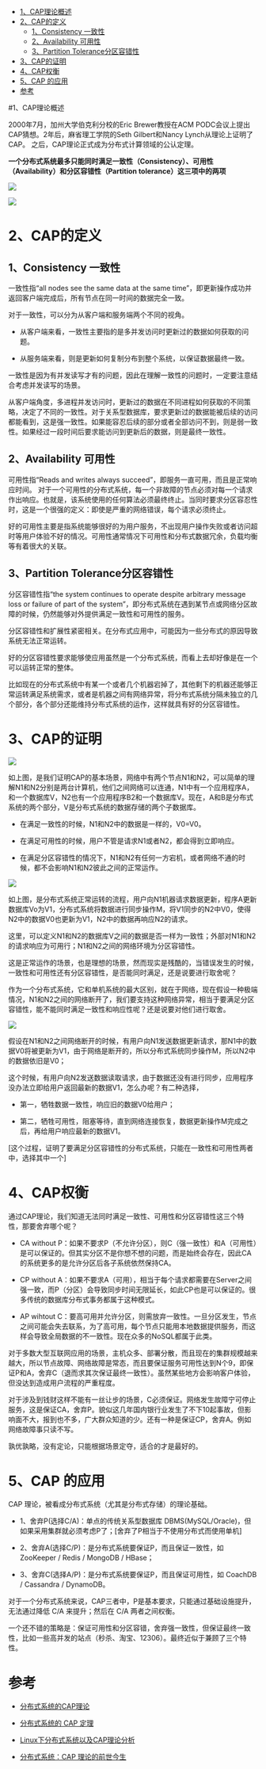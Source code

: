 

<!-- TOC -->

- [1、CAP理论概述](#1cap理论概述)
- [2、CAP的定义](#2cap的定义)
    - [1、Consistency 一致性](#1consistency-一致性)
    - [2、Availability 可用性](#2availability-可用性)
    - [3、Partition Tolerance分区容错性](#3partition-tolerance分区容错性)
- [3、CAP的证明](#3cap的证明)
- [4、CAP权衡](#4cap权衡)
- [5、CAP 的应用](#5cap-的应用)
- [参考](#参考)

<!-- /TOC -->


#1、CAP理论概述

2000年7月，加州大学伯克利分校的Eric Brewer教授在ACM PODC会议上提出CAP猜想。2年后，麻省理工学院的Seth Gilbert和Nancy Lynch从理论上证明了CAP。
之后，CAP理论正式成为分布式计算领域的公认定理。


**一个分布式系统最多只能同时满足一致性（Consistency）、可用性（Availability）和分区容错性（Partition tolerance）这三项中的两项**

![](../../pic/cap1.png)

![](../../pic/2020-03-15-10-26-12.png)


# 2、CAP的定义

## 1、Consistency 一致性

一致性指“all nodes see the same data at the same time”，即更新操作成功并返回客户端完成后，所有节点在同一时间的数据完全一致。

对于一致性，可以分为从客户端和服务端两个不同的视角。

- 从客户端来看，一致性主要指的是多并发访问时更新过的数据如何获取的问题。

- 从服务端来看，则是更新如何复制分布到整个系统，以保证数据最终一致。

一致性是因为有并发读写才有的问题，因此在理解一致性的问题时，一定要注意结合考虑并发读写的场景。

从客户端角度，多进程并发访问时，更新过的数据在不同进程如何获取的不同策略，决定了不同的一致性。对于关系型数据库，要求更新过的数据能被后续的访问都能看到，这是强一致性。如果能容忍后续的部分或者全部访问不到，则是弱一致性。如果经过一段时间后要求能访问到更新后的数据，则是最终一致性。

## 2、Availability 可用性

可用性指“Reads and writes always succeed”，即服务一直可用，而且是正常响应时间。
对于一个可用性的分布式系统，每一个非故障的节点必须对每一个请求作出响应。也就是，该系统使用的任何算法必须最终终止。当同时要求分区容忍性时，这是一个很强的定义：即使是严重的网络错误，每个请求必须终止。

好的可用性主要是指系统能够很好的为用户服务，不出现用户操作失败或者访问超时等用户体验不好的情况。可用性通常情况下可用性和分布式数据冗余，负载均衡等有着很大的关联。

## 3、Partition Tolerance分区容错性

分区容错性指“the system continues to operate despite arbitrary message loss or failure of part of the system”，即分布式系统在遇到某节点或网络分区故障的时候，仍然能够对外提供满足一致性和可用性的服务。

分区容错性和扩展性紧密相关。在分布式应用中，可能因为一些分布式的原因导致系统无法正常运转。

好的分区容错性要求能够使应用虽然是一个分布式系统，而看上去却好像是在一个可以运转正常的整体。

比如现在的分布式系统中有某一个或者几个机器宕掉了，其他剩下的机器还能够正常运转满足系统需求，或者是机器之间有网络异常，将分布式系统分隔未独立的几个部分，各个部分还能维持分布式系统的运作，这样就具有好的分区容错性。

# 3、CAP的证明

![](../../pic/cap2.png)

如上图，是我们证明CAP的基本场景，网络中有两个节点N1和N2，可以简单的理解N1和N2分别是两台计算机，他们之间网络可以连通，N1中有一个应用程序A，和一个数据库V，N2也有一个应用程序B2和一个数据库V。现在，A和B是分布式系统的两个部分，V是分布式系统的数据存储的两个子数据库。

- 在满足一致性的时候，N1和N2中的数据是一样的，V0=V0。

- 在满足可用性的时候，用户不管是请求N1或者N2，都会得到立即响应。

- 在满足分区容错性的情况下，N1和N2有任何一方宕机，或者网络不通的时候，都不会影响N1和N2彼此之间的正常运作。

![](../../pic/cap3.png)

如上图，是分布式系统正常运转的流程，用户向N1机器请求数据更新，程序A更新数据库Vo为V1，分布式系统将数据进行同步操作M，将V1同步的N2中V0，使得N2中的数据V0也更新为V1，N2中的数据再响应N2的请求。

这里，可以定义N1和N2的数据库V之间的数据是否一样为一致性；外部对N1和N2的请求响应为可用行；N1和N2之间的网络环境为分区容错性。

这是正常运作的场景，也是理想的场景，然而现实是残酷的，当错误发生的时候，一致性和可用性还有分区容错性，是否能同时满足，还是说要进行取舍呢？

作为一个分布式系统，它和单机系统的最大区别，就在于网络，现在假设一种极端情况，N1和N2之间的网络断开了，我们要支持这种网络异常，相当于要满足分区容错性，能不能同时满足一致性和响应性呢？还是说要对他们进行取舍。

![](../../pic/cap4.png)


假设在N1和N2之间网络断开的时候，有用户向N1发送数据更新请求，那N1中的数据V0将被更新为V1，由于网络是断开的，所以分布式系统同步操作M，所以N2中的数据依旧是V0；

这个时候，有用户向N2发送数据读取请求，由于数据还没有进行同步，应用程序没办法立即给用户返回最新的数据V1，怎么办呢？有二种选择，

- 第一，牺牲数据一致性，响应旧的数据V0给用户；

- 第二，牺牲可用性，阻塞等待，直到网络连接恢复，数据更新操作M完成之后，再给用户响应最新的数据V1。

[这个过程，证明了要满足分区容错性的分布式系统，只能在一致性和可用性两者中，选择其中一个]

# 4、CAP权衡

通过CAP理论，我们知道无法同时满足一致性、可用性和分区容错性这三个特性，那要舍弃哪个呢？

- CA without P：如果不要求P（不允许分区），则C（强一致性）和A（可用性）是可以保证的。但其实分区不是你想不想的问题，而是始终会存在，因此CA的系统更多的是允许分区后各子系统依然保持CA。

- CP without A：如果不要求A（可用），相当于每个请求都需要在Server之间强一致，而P（分区）会导致同步时间无限延长，如此CP也是可以保证的。很多传统的数据库分布式事务都属于这种模式。

- AP wihtout C：要高可用并允许分区，则需放弃一致性。一旦分区发生，节点之间可能会失去联系，为了高可用，每个节点只能用本地数据提供服务，而这样会导致全局数据的不一致性。现在众多的NoSQL都属于此类。

对于多数大型互联网应用的场景，主机众多、部署分散，而且现在的集群规模越来越大，所以节点故障、网络故障是常态，而且要保证服务可用性达到N个9，即保证P和A，舍弃C（退而求其次保证最终一致性）。虽然某些地方会影响客户体验，但没达到造成用户流程的严重程度。

对于涉及到钱财这样不能有一丝让步的场景，C必须保证。网络发生故障宁可停止服务，这是保证CA，舍弃P。貌似这几年国内银行业发生了不下10起事故，但影响面不大，报到也不多，广大群众知道的少。还有一种是保证CP，舍弃A。例如网络故障事只读不写。

孰优孰略，没有定论，只能根据场景定夺，适合的才是最好的。






# 5、CAP 的应用

CAP 理论，被看成分布式系统（尤其是分布式存储）的理论基础。

- 1、舍弃P(选择C/A)：单点的传统关系型数据库 DBMS(MySQL/Oracle)，但如果采用集群就必须考虑P了；[舍弃了P相当于不使用分布式而使用单机]

- 2、舍弃A(选择C/P)：是分布式系统要保证P，而且保证一致性，如 ZooKeeper / Redis / MongoDB / HBase；

- 3、舍弃C(选择A/P)：是分布式系统要保证P，而且保证可用性，如 CoachDB / Cassandra / DynamoDB。

对于一个分布式系统来说，CAP三者中，P是基本要求，只能通过基础设施提升，无法通过降低 C/A 来提升；然后在 C/A 两者之间权衡。


一个还不错的策略是：保证可用性和分区容错，舍弃强一致性，但保证最终一致性，比如一些高并发的站点（秒杀、淘宝、12306）。最终近似于兼顾了三个特性。

# 参考

- [分布式系统的CAP理论](https://blog.csdn.net/w372426096/article/details/80437198)

- [分布式系统的 CAP 定理](https://kefeng.wang/2018/08/01/distributed-cap/)

- [Linux下分布式系统以及CAP理论分析](https://www.cnblogs.com/kevingrace/p/9449364.html)

- [分布式系统：CAP 理论的前世今生](https://blog.xiaohansong.com/cap-theorem.html)



